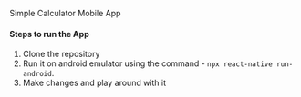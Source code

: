 Simple Calculator Mobile App

#### Steps to run the App

1. Clone the repository
2. Run it  on android emulator using the command - `npx react-native run-android`.
3. Make changes and play around with it
